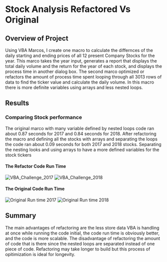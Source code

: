 # Stock Analysis Refactored Vs Original 

## Overview of Project 

Using VBA Marcos, I create one macro to calculate the differnces of the daily starting and ending prices of all 12 present Company Stocks for the year. 
This marco takes the year input, generates a report that displays the total daily volume and the return for the year of each stock, and displays the process time in another dialog box.
The second marco optimized or refactors the amount of process time spent looping through all 3013 rows of data to find the ticker value and calculate the daily volume. In this macro there is more definite variables using arrays and less nested loops.

## Results 

### Comparing Stock performance
The original marco with many variable defined by nested loops code ran about 0.87 seconds for 2017 and 0.84 seconds for 2018.
After refactoring the macro and defining all the stocks with arrays and separating the loops the code ran about 0.09 seconds for both 2017 and 2018 stocks.
Separating the nesting looks and using arrays to have a more defined variables for the stock tickers

#### The Refactor Code Run Time
![VBA_Challenge_2017](https://user-images.githubusercontent.com/106792451/176613172-fa135b5e-d667-4b6d-8f96-307f38f0af9a.PNG)
![VBA_Challenge_2018](https://user-images.githubusercontent.com/106792451/176613209-608338d4-53d2-466f-9bd3-30f9ca11512c.PNG)

#### The Original Code Run Time
![Original Run time 2017](https://user-images.githubusercontent.com/106792451/176614913-e2ec6912-d6ed-4414-807e-e0e7f425fda4.PNG)
![Original Run time 2018](https://user-images.githubusercontent.com/106792451/176614949-597cc3be-9327-48a1-a146-a222c4b503e3.PNG)


## Summary 
The main advantages of refactoring are the less store data VBA is handling at once while running the code initial, the code run time is obviously better, and the code is more scalable. The disadvantage of refactoring the amount of code that is there since the nested loops are separated instead of one piece of code. Refactoring may take longer to build but this process of opitimization is ideal for longevity.
